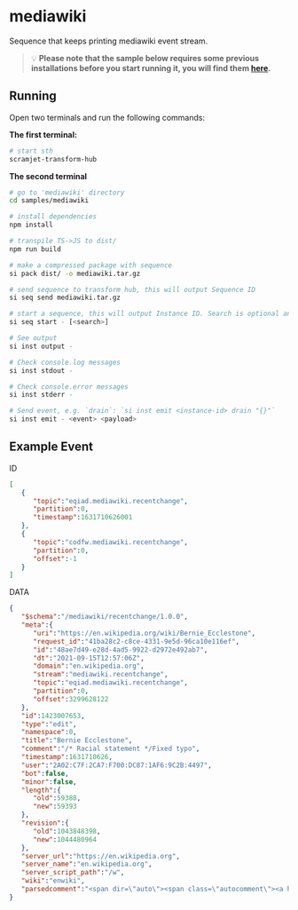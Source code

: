 # mediawiki

Sequence that keeps printing mediawiki event stream.

> 💡 **Please note that the sample below requires some previous installations before you start running it, you will find them [here](../../README.md#3-install-scramjet-transform-hub).**

## Running

Open two terminals and run the following commands:

**The first terminal:**

```bash
# start sth
scramjet-transform-hub
```

**The second terminal**

```bash
# go to 'mediawiki' directory
cd samples/mediawiki

# install dependencies
npm install

# transpile TS->JS to dist/
npm run build

# make a compressed package with sequence
si pack dist/ -o mediawiki.tar.gz

# send sequence to transform hub, this will output Sequence ID
si seq send mediawiki.tar.gz

# start a sequence, this will output Instance ID. Search is optional and can be used to filter out results, e.g. "data.server_name === 'en.wikipedia.org'"
si seq start - [<search>]

# See output
si inst output -

# Check console.log messages
si inst stdout -

# Check console.error messages
si inst stderr -

# Send event, e.g. `drain`: `si inst emit <instance-id> drain "{}"`
si inst emit - <event> <payload>
```

## Example Event

ID

```json
[
   {
      "topic":"eqiad.mediawiki.recentchange",
      "partition":0,
      "timestamp":1631710626001
   },
   {
      "topic":"codfw.mediawiki.recentchange",
      "partition":0,
      "offset":-1
   }
]
```

DATA

```json
{
   "$schema":"/mediawiki/recentchange/1.0.0",
   "meta":{
      "uri":"https://en.wikipedia.org/wiki/Bernie_Ecclestone",
      "request_id":"41ba28c2-c8ce-4331-9e5d-96ca10e116ef",
      "id":"48ae7d49-e28d-4ad5-9922-d2972e492ab7",
      "dt":"2021-09-15T12:57:06Z",
      "domain":"en.wikipedia.org",
      "stream":"mediawiki.recentchange",
      "topic":"eqiad.mediawiki.recentchange",
      "partition":0,
      "offset":3299628122
   },
   "id":1423007653,
   "type":"edit",
   "namespace":0,
   "title":"Bernie Ecclestone",
   "comment":"/* Racial statement */Fixed typo",
   "timestamp":1631710626,
   "user":"2A02:C7F:2CA7:F700:DC87:1AF6:9C2B:4497",
   "bot":false,
   "minor":false,
   "length":{
      "old":59388,
      "new":59393
   },
   "revision":{
      "old":1043848398,
      "new":1044480964
   },
   "server_url":"https://en.wikipedia.org",
   "server_name":"en.wikipedia.org",
   "server_script_path":"/w",
   "wiki":"enwiki",
   "parsedcomment":"<span dir=\"auto\"><span class=\"autocomment\"><a href=\"/wiki/Bernie_Ecclestone#Racial_statement\" title=\"Bernie Ecclestone\">→‎Racial statement</a>: </span>Fixed typo</span>"
}
```
